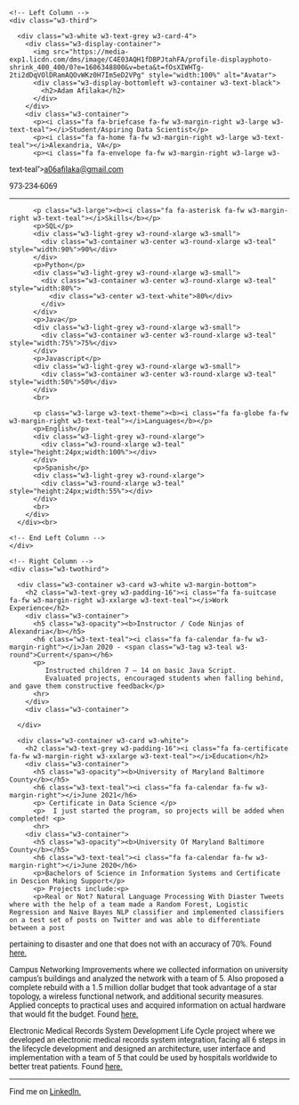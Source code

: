 

<meta charset="UTF-8">
<meta name="viewport" content="width=device-width, initial-scale=1">
<link rel="stylesheet" href="https://www.w3schools.com/w3css/4/w3.css">
<link rel='stylesheet' href='https://fonts.googleapis.com/css?family=Roboto'>
<link rel="stylesheet" href="https://cdnjs.cloudflare.com/ajax/libs/font-awesome/4.7.0/css/font-awesome.min.css">
<style>
html,body,h1,h2,h3,h4,h5,h6 {font-family: "Roboto", sans-serif}
</style>
<body class="w3-light-grey">

<!-- Page Container -->
<div class="w3-content w3-margin-top" style="max-width:1400px;">

  <!-- The Grid -->
  <div class="w3-row-padding">
  
    <!-- Left Column -->
    <div class="w3-third">
    
      <div class="w3-white w3-text-grey w3-card-4">
        <div class="w3-display-container">
          <img src="https://media-exp1.licdn.com/dms/image/C4E03AQH1fDBPJtahFA/profile-displayphoto-shrink_400_400/0?e=1606348800&v=beta&t=fOsXIWHTg-2ti2dDqVOlDRamAQOvWKz0H7Im5eD2VPg" style="width:100%" alt="Avatar">
          <div class="w3-display-bottomleft w3-container w3-text-black">
            <h2>Adam Afilaka</h2>
          </div>
        </div>
        <div class="w3-container">
          <p><i class="fa fa-briefcase fa-fw w3-margin-right w3-large w3-text-teal"></i>Student/Aspiring Data Scientist</p>
          <p><i class="fa fa-home fa-fw w3-margin-right w3-large w3-text-teal"></i>Alexandria, VA</p>
          <p><i class="fa fa-envelope fa-fw w3-margin-right w3-large w3-
text-teal"></i>a06afilaka@gmail.com</p>
          <p><i class="fa fa-phone fa-fw w3-margin-right w3-large w3-text-teal"></i>973-234-6069</p>
          <hr>

          <p class="w3-large"><b><i class="fa fa-asterisk fa-fw w3-margin-right w3-text-teal"></i>Skills</b></p>
          <p>SQL</p>
          <div class="w3-light-grey w3-round-xlarge w3-small">
            <div class="w3-container w3-center w3-round-xlarge w3-teal" style="width:90%">90%</div>
          </div>
          <p>Python</p>
          <div class="w3-light-grey w3-round-xlarge w3-small">
            <div class="w3-container w3-center w3-round-xlarge w3-teal" style="width:80%">
              <div class="w3-center w3-text-white">80%</div>
            </div>
          </div>
          <p>Java</p>
          <div class="w3-light-grey w3-round-xlarge w3-small">
            <div class="w3-container w3-center w3-round-xlarge w3-teal" style="width:75%">75%</div>
          </div>
          <p>Javascript</p>
          <div class="w3-light-grey w3-round-xlarge w3-small">
            <div class="w3-container w3-center w3-round-xlarge w3-teal" style="width:50%">50%</div>
          </div>
          <br>

          <p class="w3-large w3-text-theme"><b><i class="fa fa-globe fa-fw w3-margin-right w3-text-teal"></i>Languages</b></p>
          <p>English</p>
          <div class="w3-light-grey w3-round-xlarge">
            <div class="w3-round-xlarge w3-teal" style="height:24px;width:100%"></div>
          </div>
          <p>Spanish</p>
          <div class="w3-light-grey w3-round-xlarge">
            <div class="w3-round-xlarge w3-teal" style="height:24px;width:55%"></div>
          </div>
          <br>
        </div>
      </div><br>

    <!-- End Left Column -->
    </div>

    <!-- Right Column -->
    <div class="w3-twothird">
    
      <div class="w3-container w3-card w3-white w3-margin-bottom">
        <h2 class="w3-text-grey w3-padding-16"><i class="fa fa-suitcase fa-fw w3-margin-right w3-xxlarge w3-text-teal"></i>Work Experience</h2>
        <div class="w3-container">
          <h5 class="w3-opacity"><b>Instructor / Code Ninjas of Alexandria</b></h5>
          <h6 class="w3-text-teal"><i class="fa fa-calendar fa-fw w3-margin-right"></i>Jan 2020 - <span class="w3-tag w3-teal w3-round">Current</span></h6>
          <p>
          	 Instructed children 7 – 14 on basic Java Script.
             Evaluated projects, encouraged students when falling behind, and gave them constructive feedback</p>
          <hr>
        </div>
        <div class="w3-container">
          
      </div>

      <div class="w3-container w3-card w3-white">
        <h2 class="w3-text-grey w3-padding-16"><i class="fa fa-certificate fa-fw w3-margin-right w3-xxlarge w3-text-teal"></i>Education</h2>
        <div class="w3-container">
          <h5 class="w3-opacity"><b>University of Maryland Baltimore County</b></h5>
          <h6 class="w3-text-teal"><i class="fa fa-calendar fa-fw w3-margin-right"></i>June 2021</h6>
          <p> Certificate in Data Science </p>
          <p>  I just started the program, so projects will be added when completed! <p>
          <hr>
        <div class="w3-container">
          <h5 class="w3-opacity"><b>University Of Maryland Baltimore County</b></h5>
          <h6 class="w3-text-teal"><i class="fa fa-calendar fa-fw w3-margin-right"></i>June 2020</h6>
          <p>Bachelors of Science in Information Systems and Certificate in Descion Making Support</p>
          <p> Projects include:<p>
          <p>Real or Not? Natural Language Processing With Diaster Tweets where with the help of a team made a Random Forest, Logistic Regression and Naive Bayes NLP classifier and implemented classifiers on a test set of posts on Twitter and was able to differentiate between a post
pertaining to disaster and one that does not with an accuracy of 70%. Found <a href="https://drive.google.com/file/d/1Wr48cfMyd20QaTgS1fPYVZxFilsc8yBR/view?usp=sharing" target="_blank"> here.</a></p>
<p>Campus Networking Improvements where we collected information on university campus’s buildings and analyzed the network with a team of 5. Also proposed a complete rebuild with a 1.5 million dollar budget that took advantage of a star topology, a
wireless functional network, and additional security measures. Applied concepts to practical uses and
acquired information on actual hardware that would fit the budget.  Found <a href="https://docs.google.com/document/d/1IchJB4QlnsDK3Q7LMLrCeiBplhpeSshWuSn2GW5qDRw/edit?usp=sharing" target="_blank"> here.</a></p>
<p>Electronic Medical Records System Development Life Cycle project where we developed an electronic medical records system integration, facing all 6 steps in the lifecycle development and designed an architecture, user interface and implementation with a team of 5 that could be used by hospitals worldwide to better treat patients. Found <a href="https://drive.google.com/drive/folders/1S89UtP3yKSrYKDEU72pmsdOFUODDL3pO?usp=sharing" target="_blank"> here.</a></p>
          <hr>
   
        
  

<footer class="w3-container w3-teal w3-center w3-margin-top">
  <p>Find me on <a href="https://www.linkedin.com/in/adam-afilaka-22632712b/" target="_blank">LinkedIn.</a></p>
</footer>


